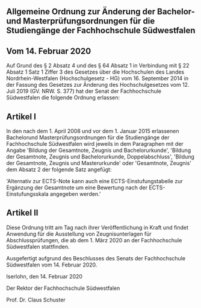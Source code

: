 ## Allgemeine Ordnung zur Änderung der Bachelor- und Masterprüfungsordnungen für die Studiengänge der Fachhochschule Südwestfalen

## Vom 14. Februar 2020

Auf Grund des § 2 Absatz 4 und des § 64 Absatz 1 in Verbindung mit § 22 Absatz 1 Satz 1 Ziffer 3 des Gesetzes über die Hochschulen des Landes Nordrhein-Westfalen (Hochschulgesetz - HG) vom 16. September 2014 in der Fassung des Gesetzes zur Änderung des Hochschulgesetzes vom 12. Juli 2019 (GV. NRW.  S. 377) hat der Senat der Fachhochschule Südwestfalen die folgende Ordnung erlassen:

## Artikel I

In den nach dem  1. April 2008 und vor dem  1. Januar 2015 erlassenen Bachelorund Masterprüfungsordnungen  für  die  Studiengänge  der  Fachhochschule  Südwestfalen  wird  jeweils  in dem Paragraphen mit der Angabe 'Bildung der Gesamtnote, Zeugnis und Bachelorurkunde', 'Bildung der Gesamtnote,  Zeugnis  und Bachelorurkunde, Doppelabschluss', 'Bildung der Gesamtnote, Zeugnis und Masterurkunde' oder 'Gesamtnote, Zeugnis' dem Absatz 2 der folgende Satz angefügt:

'Alternativ zur ECTS-Note kann auch eine ECTS-Einstufungstabelle zur Ergänzung der Gesamtnote um eine Bewertung nach der ECTS-Einstufungsskala angegeben werden.'

## Artikel II

Diese  Ordnung  tritt  am  Tag  nach  ihrer  Veröffentlichung  in  Kraft  und  findet  Anwendung  für  die Ausstellung  von  Zeugnisunterlagen  für  Abschlussprüfungen,  die  ab  dem  1.  März  2020  an  der Fachhochschule Südwestfalen stattfinden.

Ausgefertigt aufgrund des Beschlusses des Senats der Fachhochschule Südwestfalen vom 14. Februar 2020.

Iserlohn, den 14. Februar 2020

Der Rektor der Fachhochschule Südwestfalen

Prof. Dr. Claus Schuster